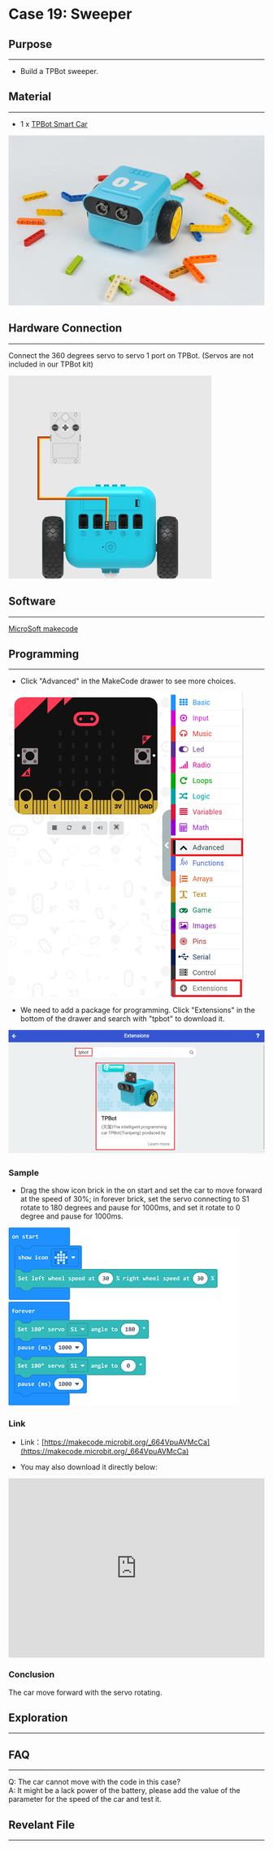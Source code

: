 # Case 19: Sweeper

## Purpose
---
- Build a TPBot sweeper. 

## Material
---

- 1 x [TPBot Smart Car](https://item.taobao.com/item.htm?spm=a1z10.5-c-s.w4002-18602834185.41.68d15ccfBFHNPy&id=618758535761)

![](./images/TPBot_tianpeng_case_01_01.png)

## Hardware Connection
---
Connect the 360 degrees servo to servo 1 port on TPBot. (Servos are not included in our TPBot kit)

![](./images/TPBot_tianpeng_case_19_03.png)

## Software 
---
[MicroSoft makecode](https://makecode.microbit.org/#)


## Programming
---

- Click "Advanced" in the MakeCode drawer to see more choices. 

![](./images/TPBot_tianpeng_case_01_02.png)

- We need to add a package for programming. Click "Extensions" in the bottom of the drawer and search with "tpbot" to download it. 

![](./images/TPBot_tianpeng_case_01_03.png)

### Sample

- Drag the show icon brick in the on start and set the car to move forward at the speed of 30%; in forever brick, set the servo connecting to S1 rotate to 180 degrees and pause for 1000ms, and set it rotate to 0 degree and pause for 1000ms. 

![](./images/TPBot_tianpeng_case_19_04.png)


### Link
- Link：[https://makecode.microbit.org/_664VpuAVMcCa](https://makecode.microbit.org/_664VpuAVMcCa)

- You may also download it directly below:

<div style="position:relative;height:0;padding-bottom:70%;overflow:hidden;"><iframe style="position:absolute;top:0;left:0;width:100%;height:100%;" src="https://makecode.microbit.org/#pub:_664VpuAVMcCa" frameborder="0" sandbox="allow-popups allow-forms allow-scripts allow-same-origin"></iframe></div>  

### Conclusion

The car move forward with the servo rotating. 


## Exploration
---


## FAQ
---
Q: The car cannot move with the code in this case?  
A: It might be a lack power of the battery, please add the value of the parameter for the speed of the car and test it. 

##  Revelant File 
---

